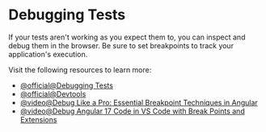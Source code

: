 # Debugging Tests

If your tests aren't working as you expect them to, you can inspect and debug them in the browser. Be sure to set breakpoints to track your application's execution.

Visit the following resources to learn more:

- [@official@Debugging Tests](https://angular.dev/guide/testing/debugging)
- [@official@Devtools](https://angular.dev/tools/devtools)
- [@video@Debug Like a Pro: Essential Breakpoint Techniques in Angular](https://www.youtube.com/watch?v=Be9Q1cchurQ)
- [@video@Debug Angular 17 Code in VS Code with Break Points and Extensions](https://www.youtube.com/watch?v=r50UXhT9hc0)